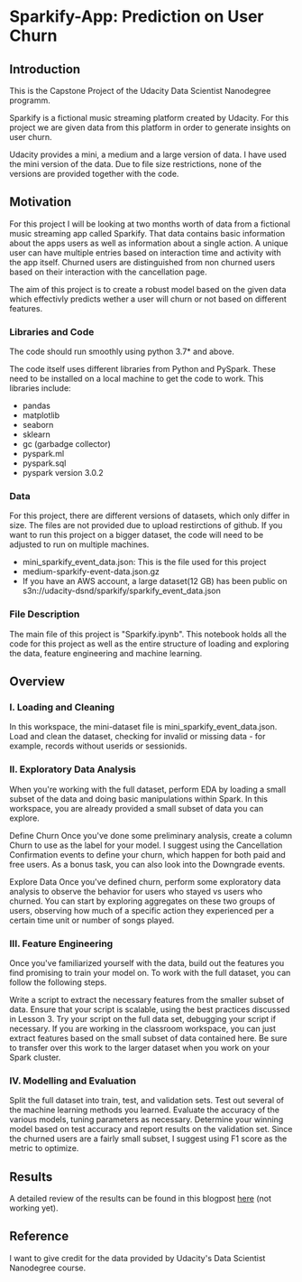# Sparkify-App: Prediction on User Churn

## Introduction
This is the Capstone Project of the Udacity Data Scientist Nanodegree programm.

Sparkify is a fictional music streaming platform created by Udacity. For this project we are given data from this platform in order to generate insights on user churn.

Udacity provides a mini, a medium and a large version of data. I have used the mini version of the data. Due to file size restrictions, none of the versions are provided together with the code.

## Motivation
For this project I will be looking at two months worth of data from a fictional music streaming app called Sparkify. That data contains basic information about the apps users as well as information about a single action. A unique user can have multiple entries based on interaction time and activity with the app itself. Churned users are distinguished from non churned users based on their interaction with the cancellation page.

The aim of this project is to create a robust model based on the given data which effectivly predicts wether a user will churn or not based on different features.

### Libraries and Code
The code should run smoothly using python 3.7* and above.

The code itself uses different libraries from Python and PySpark. These need to be installed on a local machine to get the code to work. This libraries include:
- pandas
- matplotlib
- seaborn
- sklearn
- gc (garbadge collector)
- pyspark.ml
- pyspark.sql
- pyspark version 3.0.2

### Data
For this project, there are different versions of datasets, which only differ in size. The files are not provided due to upload restirctions of github. If you want to run this project on a bigger dataset, the code will need to be adjusted to run on multiple machines.

- mini_sparkify_event_data.json: This is the file used for this project
- medium-sparkify-event-data.json.gz
- If you have an AWS account, a large dataset(12 GB) has been public on s3n://udacity-dsnd/sparkify/sparkify_event_data.json

### File Description
The main file of this project is "Sparkify.ipynb". This notebook holds all the code for this project as well as the entire structure of loading and exploring the data, feature engineering and machine learning.

## Overview
### I. Loading and Cleaning
In this workspace, the mini-dataset file is mini_sparkify_event_data.json. Load and clean the dataset, checking for invalid or missing data - for example, records without userids or sessionids.

### II. Exploratory Data Analysis
When you're working with the full dataset, perform EDA by loading a small subset of the data and doing basic manipulations within Spark. In this workspace, you are already provided a small subset of data you can explore.

Define Churn
Once you've done some preliminary analysis, create a column Churn to use as the label for your model. I suggest using the Cancellation Confirmation events to define your churn, which happen for both paid and free users. As a bonus task, you can also look into the Downgrade events.

Explore Data
Once you've defined churn, perform some exploratory data analysis to observe the behavior for users who stayed vs users who churned. You can start by exploring aggregates on these two groups of users, observing how much of a specific action they experienced per a certain time unit or number of songs played.

### III. Feature Engineering
Once you've familiarized yourself with the data, build out the features you find promising to train your model on. To work with the full dataset, you can follow the following steps.

Write a script to extract the necessary features from the smaller subset of data. Ensure that your script is scalable, using the best practices discussed in Lesson 3. Try your script on the full data set, debugging your script if necessary. If you are working in the classroom workspace, you can just extract features based on the small subset of data contained here. Be sure to transfer over this work to the larger dataset when you work on your Spark cluster.

### IV. Modelling and Evaluation
Split the full dataset into train, test, and validation sets. Test out several of the machine learning methods you learned. Evaluate the accuracy of the various models, tuning parameters as necessary. Determine your winning model based on test accuracy and report results on the validation set. Since the churned users are a fairly small subset, I suggest using F1 score as the metric to optimize.

## Results
A detailed review of the results can be found in this blogpost [here]() (not working yet).

## Reference
I want to give credit for the data provided by Udacity's Data Scientist Nanodegree course.
